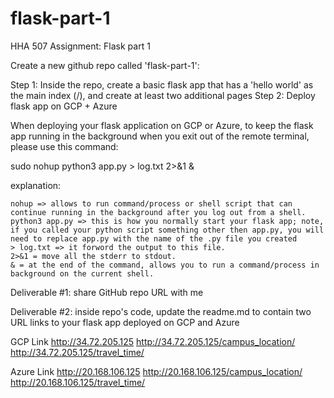 # flask-part-1
HHA 507 Assignment: Flask part 1


Create a new github repo called 'flask-part-1': 

Step 1: Inside the repo, create a basic flask app that has a 'hello world' as the main index (/), and create at least two additional pages
Step 2: Deploy flask app on GCP + Azure 

When deploying your flask application on GCP or Azure, to keep the flask app running in the background when you exit out of the remote terminal, please use this command: 


sudo nohup python3 app.py > log.txt 2>&1 &


explanation: 

    nohup => allows to run command/process or shell script that can continue running in the background after you log out from a shell.
    python3 app.py => this is how you normally start your flask app; note, if you called your python script something other then app.py, you will need to replace app.py with the name of the .py file you created 
    > log.txt => it forword the output to this file.
    2>&1 = move all the stderr to stdout.
    & = at the end of the command, allows you to run a command/process in background on the current shell.


Deliverable #1: share GitHub repo URL with me

Deliverable #2: inside repo's code, update the readme.md to contain two
URL links to your flask app deployed on GCP and Azure


GCP Link
http://34.72.205.125
http://34.72.205.125/campus_location/
http://34.72.205.125/travel_time/

Azure Link
http://20.168.106.125
http://20.168.106.125/campus_location/
http://20.168.106.125/travel_time/

